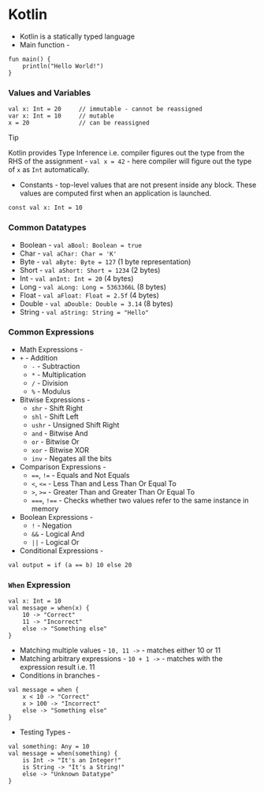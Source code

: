# Kotlin
- Kotlin is a statically typed language
- Main function - 
```
fun main() {
    println("Hello World!")
}
```

### Values and Variables
```
val x: Int = 20     // immutable - cannot be reassigned
var x: Int = 10     // mutable
x = 20              // can be reassigned
```

> [!TIP]
> Kotlin provides Type Inference i.e. compiler figures out the type from the RHS of the assignment -
> `val x = 42` - here compiler will figure out the type of `x` as `Int` automatically.

- Constants - top-level values that are not present inside any block. These values are computed first when an application is launched.
```
const val x: Int = 10
```

### Common Datatypes
- Boolean - `val aBool: Boolean = true`
- Char - `val aChar: Char = 'K'`
- Byte - `val aByte: Byte = 127` (1 byte representation)
- Short - `val aShort: Short = 1234` (2 bytes)
- Int - `val anInt: Int = 20` (4 bytes)
- Long - `val aLong: Long = 5363366L` (8 bytes)
- Float - `val aFloat: Float = 2.5f` (4 bytes)
- Double - `val aDouble: Double = 3.14` (8 bytes)
- String - `val aString: String = "Hello"`

### Common Expressions
- Math Expressions -
- `+` - Addition
    - `-` - Subtraction
    - `*` - Multiplication
    - `/` - Division
    - `%` - Modulus
- Bitwise Expressions -
    - `shr` - Shift Right
    - `shl` - Shift Left
    - `ushr` - Unsigned Shift Right
    - `and` - Bitwise And
    - `or` - Bitwise Or
    - `xor` - Bitwise XOR
    - `inv` - Negates all the bits
- Comparison Expressions -
    - `==`, `!=` - Equals and Not Equals
    - `<`, `<=` - Less Than and Less Than Or Equal To
    - `>`, `>=` - Greater Than and Greater Than Or Equal To
    - `===`, `!==` - Checks whether two values refer to the same instance in memory
- Boolean Expressions -
    - `!` - Negation
    - `&&` - Logical And
    - `||` - Logical Or
- Conditional Expressions -
```
val output = if (a == b) 10 else 20
```

### `When` Expression
```
val x: Int = 10
val message = when(x) {
    10 -> "Correct"
    11 -> "Incorrect"
    else -> "Something else"
}
```
- Matching multiple values - `10, 11 ->` - matches either 10 or 11
- Matching arbitrary expressions - `10 + 1 ->` - matches with the expression result i.e. 11
- Conditions in branches -
```
val message = when {
    x < 10 -> "Correct"
    x > 100 -> "Incorrect"
    else -> "Something else"
}
```
- Testing Types -
```
val something: Any = 10
val message = when(something) {
    is Int -> "It's an Integer!"
    is String -> "It's a String!"
    else -> "Unknown Datatype"
}
```






